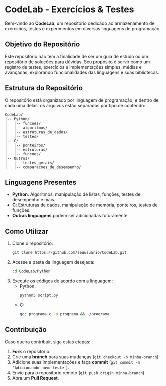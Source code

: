 # CodeLab - Exercícios & Testes

Bem-vindo ao **CodeLab**, um repositório dedicado ao armazenamento de exercícios, testes e experimentos em diversas linguagens de programação.

## Objetivo do Repositório

Este repositório não tem a finalidade de ser um guia de estudo ou um repositório de soluções para dúvidas. Seu propósito é servir como um registro de testes, exercícios e implementações simples, médias e avançadas, explorando funcionalidades das linguagens e suas bibliotecas.

## Estrutura do Repositório

O repositório está organizado por linguagem de programação, e dentro de cada uma delas, os arquivos estão separados por tipo de conteúdo:

```
CodeLab/
│-- Python/
│   │-- funcoes/
│   │-- algoritmos/
│   │-- estruturas_de_dados/
│   │-- testes/
│-- C/
│   │-- ponteiros/
│   │-- estruturas/
│   │-- funcoes/
│-- Outros/
│   │-- testes_gerais/
│   │-- comparacoes_de_desempenho/
```

## Linguagens Presentes
- **Python**: Algoritmos, manipulação de listas, funções, testes de desempenho e mais.
- **C**: Estruturas de dados, manipulação de memória, ponteiros, testes de funções.
- **Outras linguagens** podem ser adicionadas futuramente.

## Como Utilizar

1. Clone o repositório:
   ```sh
   git clone https://github.com/seuusuario/CodeLab.git
   ```
2. Acesse a pasta da linguagem desejada:
   ```sh
   cd CodeLab/Python
   ```
3. Execute os códigos de acordo com a linguagem:
   - Python:
     ```sh
     python3 script.py
     ```
   - C:
     ```sh
     gcc programa.c -o programa && ./programa
     ```
## Contribuição

Caso queira contribuir, siga estas etapas:

1. **Fork** o repositório.
2. Crie uma **branch** para suas mudanças (`git checkout -b minha-branch`).
3. Adicione suas implementações e faça **commit** (`git commit -m 'Adicionando novo teste'`).
4. Envie para o repositório remoto (`git push origin minha-branch`).
5. Abra um **Pull Request**.


